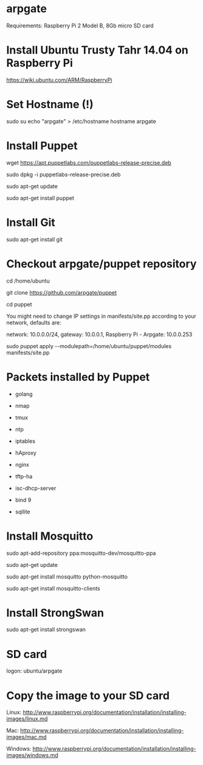# arpgate

Requirements: Raspberry Pi 2 Model B, 8Gb micro SD card


Install Ubuntu Trusty Tahr 14.04 on Raspberry Pi
================================================
https://wiki.ubuntu.com/ARM/RaspberryPi


Set Hostname (!)
================
sudo su
echo "arpgate" > /etc/hostname 
hostname arpgate


Install Puppet
==============
wget https://apt.puppetlabs.com/puppetlabs-release-precise.deb

sudo dpkg -i puppetlabs-release-precise.deb

sudo apt-get update

sudo apt-get install puppet



Install Git
===========
sudo apt-get install git


Checkout arpgate/puppet repository
==================================
cd /home/ubuntu

git clone https://github.com/arpgate/puppet

cd puppet

You might need to change IP settings in manifests/site.pp according to your network, defaults are:

network: 10.0.0.0/24, gateway: 10.0.0.1, Raspberry Pi - Arpgate: 10.0.0.253

sudo puppet apply --modulepath=/home/ubuntu/puppet/modules manifests/site.pp


Packets installed by Puppet
===========================
- golang

- nmap

- tmux

- ntp

- iptables

- hAproxy

- nginx

- tftp-ha

- isc-dhcp-server

- bind 9

- sqllite


Install Mosquitto
=================
sudo apt-add-repository ppa:mosquitto-dev/mosquitto-ppa

sudo apt-get update

sudo apt-get install mosquitto python-mosquitto

sudo apt-get install mosquitto-clients


Install StrongSwan
===================
sudo apt-get install strongswan


SD card
=======
logon:  ubuntu/arpgate


Copy the image to your SD card
================================================
Linux: http://www.raspberrypi.org/documentation/installation/installing-images/linux.md

Mac: http://www.raspberrypi.org/documentation/installation/installing-images/mac.md

Windows: http://www.raspberrypi.org/documentation/installation/installing-images/windows.md







